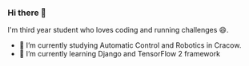 ### Hi there 👋

I'm third year student who loves coding and running challenges 😄. 

- 🔭 I’m currently studying Automatic Control and Robotics in Cracow.
- 🌱 I’m currently learning Django and TensorFlow 2 framework
